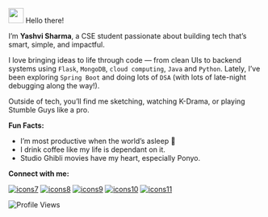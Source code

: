 <p>
 <img src="https://github.com/user-attachments/assets/a9cf602f-9d39-4b74-a3a2-4997e940d36c" width="30"/>  Hello there!
</p>

I’m **Yashvi Sharma**, a CSE student passionate about building tech that’s smart, simple, and impactful.

I love bringing ideas to life through code — from clean UIs to backend systems using `Flask`, `MongoDB`, `cloud computing`, `Java` and `Python`. 
Lately, I’ve been exploring `Spring Boot` and doing lots of `DSA` (with lots of late-night debugging along the way!).

Outside of tech, you’ll find me sketching, watching K-Drama, or playing Stumble Guys like a pro.

**Fun Facts:**
- I’m most productive when the world’s asleep 🌙
- I drink coffee like my life is dependant on it.
- Studio Ghibli movies have my heart, especially Ponyo.

<p>
  <strong>Connect with me:</strong><br>
  
  [![icons7](https://img.icons8.com/?size=50&id=kBCrQMzpQDLQ&format=png&color=000000)](https://www.linkedin.com/in/yashvisharma1204)
  [![icons8](https://img.icons8.com/?size=50&id=LoL4bFzqmAa0&format=png&color=000000)](https://leetcode.com/u/spider_gwen/)
  [![icons9](https://img.icons8.com/?size=50&id=nj0Uj45LGUYh&format=png&color=000000)](https://www.instagram.com/yashvi.png/)
  [![icons10](https://img.icons8.com/?size=50&id=qLVB1tIe9Ts9&format=png&color=000000)](https://www.youtube.com/@yashvisharma1204)
  [![icons11](https://img.icons8.com/?size=50&id=Vps0Nsl80v4P&format=png&color=000000)](https://yashvisharma1204.github.io/yashvi/)
</p>

<p align="left">
  <img src="https://komarev.com/ghpvc/?username=yashvisharma1204&label=Profile%20views&color=0e75b6&style=flat" alt="Profile Views" />
</p> 
